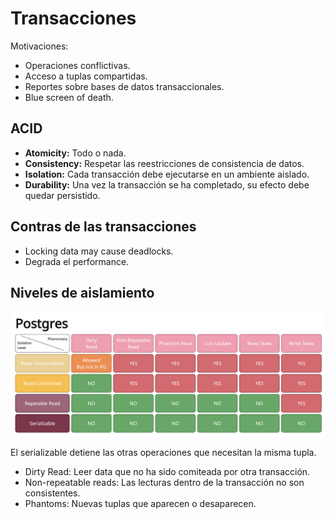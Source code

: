 # Transacciones

Motivaciones:

- Operaciones conflictivas.
- Acceso a tuplas compartidas.
- Reportes sobre bases de datos transaccionales.
- Blue screen of death.

## ACID

- **Atomicity:** Todo o nada.
- **Consistency:** Respetar las reestricciones de consistencia de datos.
- **Isolation:** Cada transacción debe ejecutarse en un ambiente aislado.
- **Durability:** Una vez la transacción se ha completado, su efecto debe quedar
  persistido.

## Contras de las transacciones

- Locking data may cause deadlocks.
- Degrada el performance.

## Niveles de aislamiento

![Isolation Levels](./imgs/isolation_levels.png)

El serializable detiene las otras operaciones que necesitan la misma tupla.

- Dirty Read: Leer data que no ha sido comiteada por otra transacción.
- Non-repeatable reads: Las lecturas dentro de la transacción no son
  consistentes.
- Phantoms: Nuevas tuplas que aparecen o desaparecen.
